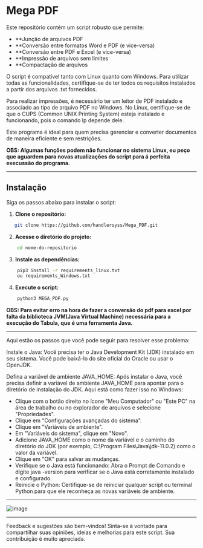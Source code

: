 # Mega PDF

Este repositório contém um script robusto que permite:

- **Junção de arquivos PDF
- **Conversão entre formatos Word e PDF (e vice-versa)
- **Conversão entre PDF e Excel (e vice-versa)
- **Impressão de arquivos sem limites
- **Compactação de arquivos

O script é compatível tanto com Linux quanto com Windows. Para utilizar todas as funcionalidades, certifique-se de ter todos os requisitos instalados a partir dos arquivos .txt fornecidos.

Para realizar impressões, é necessário ter um leitor de PDF instalado e associado ao tipo de arquivo PDF no Windows. No Linux, certifique-se de que o CUPS (Common UNIX Printing System) esteja instalado e funcionando, pois o comando lp depende dele.

Este programa é ideal para quem precisa gerenciar e converter documentos de maneira eficiente e sem restrições.

**OBS: Algumas funções podem não funcionar no sistema Linux, eu peço que aguardem para novas atualizações do script para á perfeita execussão do programa.**

----
## Instalação

Siga os passos abaixo para instalar o script:

1. **Clone o repositório:**

```bash
   git clone https://github.com/handlersyss/Mega_PDF.git
```

2. **Acesse o diretório do projeto:**

```bash
    cd nome-do-repositorio
```

3. **Instale as dependências:**

```bash
    pip3 install -r requirements_linux.txt 
    ou requirements_Windows.txt
```

4. **Execute o script:**

```bash
    python3 MEGA_PDF.py
```

**OBS: Para evitar erro na hora de fazer a conversão do pdf para excel por falta da biblioteca JVM(Java Virtual Machine) necessária para a execução do Tabula, que é uma ferramenta Java.**

-----

Aqui estão os passos que você pode seguir para resolver esse problema:

Instale o Java: Você precisa ter o Java Development Kit (JDK) instalado em seu sistema. Você pode baixá-lo do site oficial do Oracle ou usar o OpenJDK.

Defina a variável de ambiente JAVA_HOME: Após instalar o Java, você precisa definir a variável de ambiente JAVA_HOME para apontar para o diretório de instalação do JDK. Aqui está como fazer isso no Windows:

- Clique com o botão direito no ícone "Meu Computador" ou "Este PC" na área de trabalho ou no explorador de arquivos e selecione "Propriedades".
- Clique em "Configurações avançadas do sistema".
- Clique em "Variáveis de ambiente".
- Em "Variáveis do sistema", clique em "Novo".
- Adicione JAVA_HOME como o nome da variável e o caminho do diretório do JDK (por exemplo, C:\Program Files\Java\jdk-11.0.2) como o valor da variável.
- Clique em "OK" para salvar as mudanças.
- Verifique se o Java está funcionando: Abra o Prompt de Comando e digite java -version para verificar se o Java está corretamente instalado e configurado.
- Reinicie o Python: Certifique-se de reiniciar qualquer script ou terminal Python para que ele reconheça as novas variáveis de ambiente.

----

![image](https://github.com/user-attachments/assets/c2d50a6a-cfc2-4ebc-b375-7f82b186e29c)

----


Feedback e sugestões são bem-vindos! Sinta-se à vontade para compartilhar suas opiniões, ideias e melhorias para este script. Sua contribuição é muito apreciada.
